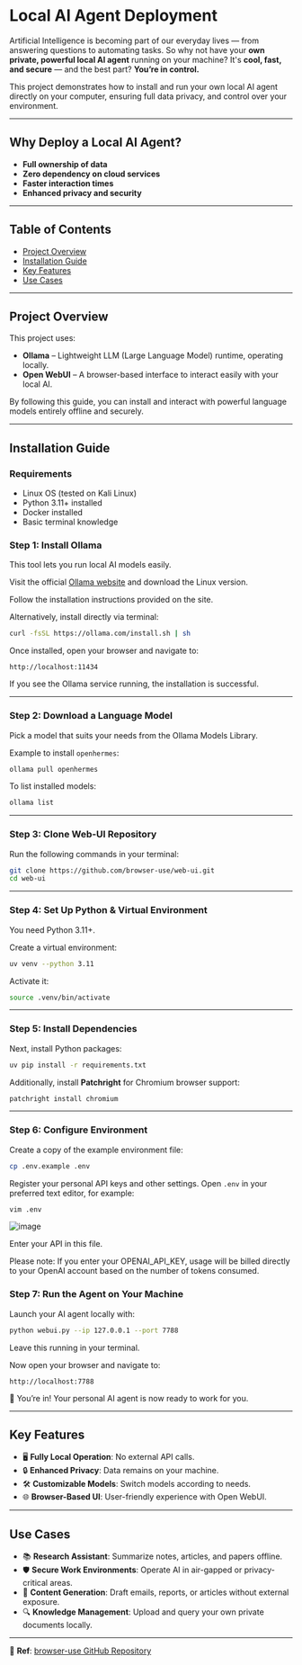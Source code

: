 # Local AI Agent Deployment

Artificial Intelligence is becoming part of our everyday lives — from answering questions to automating tasks. So why not have your **own private, powerful local AI agent** running on your machine? It's **cool, fast, and secure** — and the best part? **You’re in control.**

This project demonstrates how to install and run your own local AI agent directly on your computer, ensuring full data privacy, and control over your environment.

---

## Why Deploy a Local AI Agent?

- **Full ownership of data**
- **Zero dependency on cloud services**
- **Faster interaction times**
- **Enhanced privacy and security**

---

## Table of Contents

- [Project Overview](#project-overview)
- [Installation Guide](#installation-guide)
- [Key Features](#key-features)
- [Use Cases](#use-cases)


---

## Project Overview

This project uses:

- **Ollama** – Lightweight LLM (Large Language Model) runtime, operating locally.
- **Open WebUI** – A browser-based interface to interact easily with your local AI.

By following this guide, you can install and interact with powerful language models entirely offline and securely.

---

## Installation Guide

### Requirements

- Linux OS (tested on Kali Linux)
- Python 3.11+ installed
- Docker installed
- Basic terminal knowledge

### Step 1: Install Ollama

This tool lets you run local AI models easily.

Visit the official [Ollama website](https://ollama.com) and download the Linux version.

Follow the installation instructions provided on the site.

Alternatively, install directly via terminal:

```bash
curl -fsSL https://ollama.com/install.sh | sh
```

Once installed, open your browser and navigate to:

```arduino
http://localhost:11434
```

If you see the Ollama service running, the installation is successful.

---

### Step 2: Download a Language Model

Pick a model that suits your needs from the Ollama Models Library.

Example to install `openhermes`:

```bash
ollama pull openhermes
```

To list installed models:

```bash
ollama list
```

---

### Step 3: Clone Web-UI Repository

Run the following commands in your terminal:

```bash
git clone https://github.com/browser-use/web-ui.git
cd web-ui
```

---

### Step 4: Set Up Python & Virtual Environment

You need Python 3.11+.

Create a virtual environment:

```bash
uv venv --python 3.11
```

Activate it:

```bash
source .venv/bin/activate
```

---

### Step 5: Install Dependencies

Next, install Python packages:

```bash
uv pip install -r requirements.txt
```

Additionally, install **Patchright** for Chromium browser support:

```bash
patchright install chromium
```

---

### Step 6: Configure Environment

Create a copy of the example environment file: 

```bash
cp .env.example .env
```

Register your personal API keys and other settings.
Open `.env` in your preferred text editor, for example:

```bash
vim .env 
```
![image](https://github.com/user-attachments/assets/eaf90b29-8090-40b4-a5cf-a133e3127ade)

Enter your API in this file.

Please note: If you enter your OPENAI_API_KEY, usage will be billed directly to your OpenAI account based on the number of tokens consumed.


### Step 7: Run the Agent on Your Machine

Launch your AI agent locally with:

```bash
python webui.py --ip 127.0.0.1 --port 7788
```

Leave this running in your terminal.

Now open your browser and navigate to:

```arduino
http://localhost:7788
```

🎉 You’re in! Your personal AI agent is now ready to work for you.

---

## Key Features

- 🖥️ **Fully Local Operation**: No external API calls.
- 🔒 **Enhanced Privacy**: Data remains on your machine.
- 🛠️ **Customizable Models**: Switch models according to needs.
- 🌐 **Browser-Based UI**: User-friendly experience with Open WebUI.

---

## Use Cases

- 📚 **Research Assistant**: Summarize notes, articles, and papers offline.
- 🛡️ **Secure Work Environments**: Operate AI in air-gapped or privacy-critical areas.
- 📝 **Content Generation**: Draft emails, reports, or articles without external exposure.
- 🔍 **Knowledge Management**: Upload and query your own private documents locally.

---





📎 **Ref**: [browser-use GitHub Repository](https://github.com/browser-use/browser-use)
